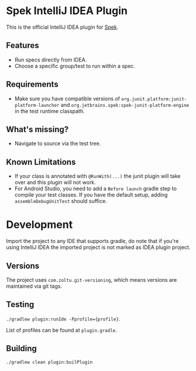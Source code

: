 # Spek IntelliJ IDEA Plugin
This is the official IntelliJ IDEA plugin for [Spek](https://github.com/JetBrains/spek).

## Features
- Run specs directly from IDEA.
- Choose a specific group/test to run within a spec.

## Requirements
- Make sure you have compatible versions of `org.junit.platform:junit-platform-launcher` and `org.jetbrains.spek:spek-junit-platform-engine` in the test runtime classpath.


## What's missing?
- Navigate to source via the test tree.

## Known Limitations
- If your class is annotated with `@RunWith(...)` the junit plugin will take over and this plugin will not work.
- For Android Studio, you need to add a `Before launch` gradle step to compile your test classes. If you have the default
setup, adding `assembleDebugUnitTest` should suffice.

# Development
Import the project to any IDE that supports gradle, do note that if you're using IntelliJ IDEA the imported project 
is not marked as IDEA plugin project.

## Versions
The project uses `com.zoltu.git-versioning`, which means versions are maintained via git tags.


## Testing
`./gradlew plugin:runIde -Pprofile={profile}`. 

List of profiles can be found at `plugin.gradle`.

## Building
`./gradlew clean plugin:builPlugin`
